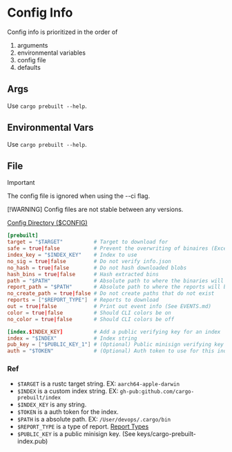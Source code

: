 # Config Info

Config info is prioritized in the order of

1. arguments
2. environmental variables
3. config file
4. defaults

## Args

Use `cargo prebuilt --help`.

## Environmental Vars

Use `cargo prebuilt --help`.

## File

> [!IMPORTANT]
> The config file is ignored when using the --ci flag.
>
> [!WARNING]
> Config files are not stable between any versions.

[Config Directory ($CONFIG)](PATHS.md#config)

```toml
[prebuilt]
target = "$TARGET"          # Target to download for
safe = true|false           # Prevent the overwriting of binaires (Except when--ci is used)
index_key = "$INDEX_KEY"    # Index to use
no_sig = true|false         # Do not verify info.json
no_hash = true|false        # Do not hash downloaded blobs
hash_bins = true|false      # Hash extracted bins
path = "$PATH"              # Absolute path to where the binaries will be installed
report_path = "$PATH"       # Absolute path to where the reports will be put
no_create_path = true|false # Do not create paths that do not exist
reports = ["$REPORT_TYPE"]  # Reports to download
out = true|false            # Print out event info (See EVENTS.md)
color = true|false          # Should CLI colors be on
no_color = true|false       # Should CLI colors be off

[index.$INDEX_KEY]          # Add a public verifying key for an index
index = "$INDEX"            # Index string
pub_key = ["$PUBLIC_KEY_1"] # (Optional) Public minisign verifying key for index
auth = "$TOKEN"             # (Optional) Auth token to use for this index.
```

### Ref

- `$TARGET` is a rustc target string. EX: `aarch64-apple-darwin`
- `$INDEX` is a custom index string. EX: `gh-pub:github.com/cargo-prebuilt/index`
- `$INDEX_KEY` is any string.
- `$TOKEN` is a auth token for the index.
- `$PATH` is a absolute path. EX: `/User/devops/.cargo/bin`
- `$REPORT_TYPE` is a type of report. [Report Types](REPORT_TYPES.md)
- `$PUBLIC_KEY` is a public minisign key. (See keys/cargo-prebuilt-index.pub)
